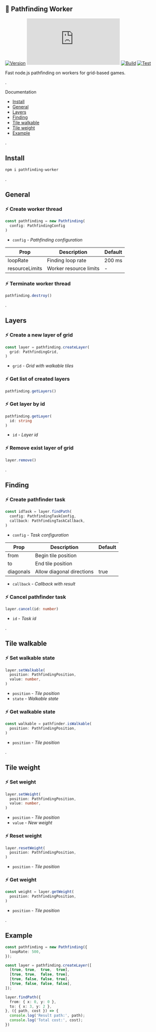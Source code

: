 ## 🧩 Pathfinding Worker
[![Version](https://badgen.net/npm/v/pathfinding-worker)](https://npmjs.com/package/pathfinding-worker)
[![Small size](https://img.badgesize.io/neki-dev/pathfinding-worker/main/dist/index.js)](https://github.com/neki-dev/pathfinding-worker/blob/main/dist/index.js)
[![Build](https://github.com/neki-dev/pathfinding-worker/actions/workflows/build.yml/badge.svg)](https://github.com/neki-dev/pathfinding-worker/actions/workflows/build.yml)
[![Test](https://github.com/neki-dev/pathfinding-worker/actions/workflows/test.yml/badge.svg)](https://github.com/neki-dev/pathfinding-worker/actions/workflows/test.yml)

Fast node.js pathfinding on workers for grid-based games.

.

Documentation

* [Install](https://github.com/neki-dev/pathfinding-worker?tab=readme-ov-file#install)
* [General](https://github.com/neki-dev/pathfinding-worker?tab=readme-ov-file#general)
* [Layers](https://github.com/neki-dev/pathfinding-worker?tab=readme-ov-file#layers)
* [Finding](https://github.com/neki-dev/pathfinding-worker?tab=readme-ov-file#finding)
* [Tile walkable](https://github.com/neki-dev/pathfinding-worker?tab=readme-ov-file#tile-walkable)
* [Tile weight](https://github.com/neki-dev/pathfinding-worker?tab=readme-ov-file#tile-weight)
* [Example](https://github.com/neki-dev/pathfinding-worker?tab=readme-ov-file#example)

.

## Install

```sh
npm i pathfinding-worker
```

.

## General

### ⚡️ Create worker thread
```ts
const pathfinding = new Pathfinding(
  config: PathfindingConfig
)
```
* `config` - _Pathfinding configuration_
 
| Prop | Description | Default |
| ---- | ----------- | ------- | 
| loopRate | Finding loop rate | 200 ms |
| resourceLimits | Worker resource limits | - |

### ⚡️ Terminate worker thread
```ts
pathfinding.destroy()
```

.

## Layers

### ⚡️ Create a new layer of grid
```ts
const layer = pathfinding.createLayer(
  grid: PathfindingGrid,
)
```
* `grid` - _Grid with walkable tiles_

### ⚡️ Get list of created layers
```ts
pathfinding.getLayers()
```

### ⚡️ Get layer by id
```ts
pathfinding.getLayer(
  id: string
)
```
* `id` - _Layer id_

### ⚡️ Remove exist layer of grid
```ts
layer.remove()
```

.

## Finding

### ⚡️ Create pathfinder task
```ts
const idTask = layer.findPath(
  config: PathfindingTaskConfig,
  callback: PathfindingTaskCallback,
)
```
* `config` - _Task configuration_
 
| Prop | Description | Default |
| ---- | ----------- | ------- |
| from | Begin tile position | |
| to | End tile position | |
| diagonals | Allow diagonal directions | true |

* `callback` - _Callback with result_

### ⚡️ Cancel pathfinder task
```ts
layer.cancel(id: number)
```
* `id` - _Task id_

.

## Tile walkable

### ⚡️ Set walkable state
```ts
layer.setWalkable(
  position: PathfindingPosition,
  value: number,
)
```
* `position` - _Tile position_
* `state` - _Walkable state_

### ⚡️ Get walkable state
```ts
const walkable = pathfinder.isWalkable(
  position: PathfindingPosition,
)
```
* `position` - _Tile position_

.

## Tile weight

### ⚡️ Set weight
```ts
layer.setWeight(
  position: PathfindingPosition,
  value: number,
)
```
* `position` - _Tile position_
* `value` - _New weight_

### ⚡️ Reset weight
```ts
layer.resetWeight(
  position: PathfindingPosition,
)
```
* `position` - _Tile position_

### ⚡️ Get weight
```ts
const weight = layer.getWeight(
  position: PathfindingPosition,
)
```
* `position` - _Tile position_

.

## Example

```ts
const pathfinding = new Pathfinding({
  loopRate: 500,
});

const layer = pathfinding.createLayer([
  [true, true,  true,  true],
  [true, true,  false, true],
  [true, false, false, true],
  [true, false, false, false],
]);

layer.findPath({
  from: { x: 0, y: 0 },
  to: { x: 3, y: 2 },
}, ({ path, cost }) => {
  console.log('Result path:', path);
  console.log('Total cost:', cost);
})
```

